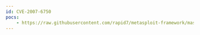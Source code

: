 ```yaml
---
id: CVE-2007-6750
pocs:
    - https://raw.githubusercontent.com/rapid7/metasploit-framework/master/modules/auxiliary/dos/http/slowloris.py
---
```

